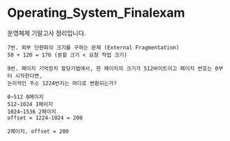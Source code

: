 # Operating_System_Finalexam
운영체제 기말고사 정리입니다.
```
7번. 외부 단편화의 크기를 구하는 문제 (External Fragmentation)
50 + 120 = 170 (분할 크기 < 요청 작업 크기)

9번. 페이지 기억장치 할당기법에서, 한 페이지의 크기가 512바이트이고 페이지 번호는 0부터 시작한다면,
논리적인 주소 1224번지는 어디로 변환되는가?

0~512 0페이지
512~1024 1페이지
1024~1536 2페이지 
offset = 1224-1024 = 200

2페이지, offset = 200
```
